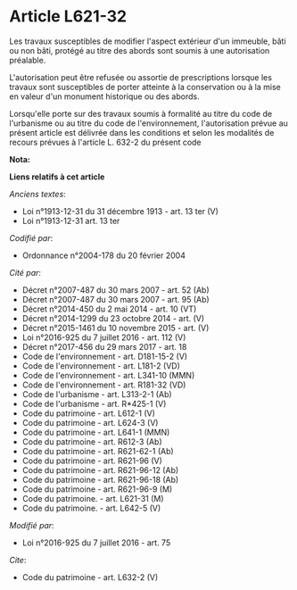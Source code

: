 # Article L621-32

Les travaux susceptibles de modifier l'aspect extérieur d'un immeuble, bâti ou non bâti, protégé au titre des abords sont
soumis à une autorisation préalable. 

L'autorisation peut être refusée ou assortie de prescriptions lorsque les travaux sont susceptibles de porter atteinte à la
conservation ou à la mise en valeur d'un monument historique ou des abords. 

Lorsqu'elle porte sur des travaux soumis à formalité au titre du code de l'urbanisme ou au titre du code de l'environnement,
l'autorisation prévue au présent article est délivrée dans les conditions et selon les modalités de recours prévues à
l'article L. 632-2 du présent code

**Nota:**



**Liens relatifs à cet article**

_Anciens textes_:

  - Loi n°1913-12-31 du 31 décembre 1913 - art. 13 ter (V)
  - Loi n°1913-12-31 art. 13 ter

_Codifié par_:

  - Ordonnance n°2004-178 du 20 février 2004

_Cité par_:

  - Décret n°2007-487 du 30 mars 2007 - art. 52 (Ab)
  - Décret n°2007-487 du 30 mars 2007 - art. 95 (Ab)
  - Décret n°2014-450 du 2 mai 2014 - art. 10 (VT)
  - Décret n°2014-1299 du 23 octobre 2014 - art. (V)
  - Décret n°2015-1461 du 10 novembre 2015 - art. (V)
  - Loi n°2016-925 du 7 juillet 2016 - art. 112 (V)
  - Décret n°2017-456 du 29 mars 2017 - art. 18
  - Code de l'environnement - art. D181-15-2 (V)
  - Code de l'environnement - art. L181-2 (VD)
  - Code de l'environnement - art. L341-10 (MMN)
  - Code de l'environnement - art. R181-32 (VD)
  - Code de l'urbanisme - art. L313-2-1 (Ab)
  - Code de l'urbanisme - art. R*425-1 (V)
  - Code du patrimoine - art. L612-1 (V)
  - Code du patrimoine - art. L624-3 (V)
  - Code du patrimoine - art. L641-1 (MMN)
  - Code du patrimoine - art. R612-3 (Ab)
  - Code du patrimoine - art. R621-62-1 (Ab)
  - Code du patrimoine - art. R621-96 (V)
  - Code du patrimoine - art. R621-96-12 (Ab)
  - Code du patrimoine - art. R621-96-18 (Ab)
  - Code du patrimoine - art. R621-96-9 (M)
  - Code du patrimoine. - art. L621-31 (M)
  - Code du patrimoine. - art. L642-5 (V)

_Modifié par_:

  - Loi n°2016-925 du 7 juillet 2016 - art. 75

_Cite_:

  - Code du patrimoine - art. L632-2 (V)
